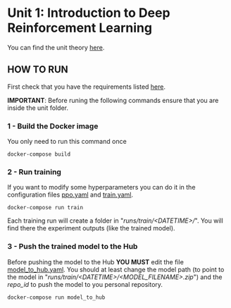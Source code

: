# Unit 1: Introduction to Deep Reinforcement Learning

You can find the unit theory [here](https://huggingface.co/deep-rl-course/unit1/introduction?fw=pt).

## HOW TO RUN

First check that you have the requirements listed [here](../README.md).

**IMPORTANT**: Before runing the following commands ensure that you are inside the unit folder.

### 1 - Build the Docker image

You only need to run this command once

    docker-compose build

### 2 - Run training

If you want to modify some hyperparameters you can do it in the configuration files [ppo.yaml](config/model/ppo.yaml) and [train.yaml](config/train.yaml).

    docker-compose run train
   
Each training run will create a folder in "*runs/train/\<DATETIME\>/*". You will find there the experiment outputs (like the trained model).
    
### 3 - Push the trained model to the Hub

Before pushing the model to the Hub **YOU MUST** edit the file [model_to_hub.yaml](config/model_to_hub.yaml). You should at least change the model path (to point to the model in "*runs/train/\<DATETIME\>/\<MODEL_FILENAME\>.zip*") and the *repo_id* to push the model to you personal repository.

    docker-compose run model_to_hub
